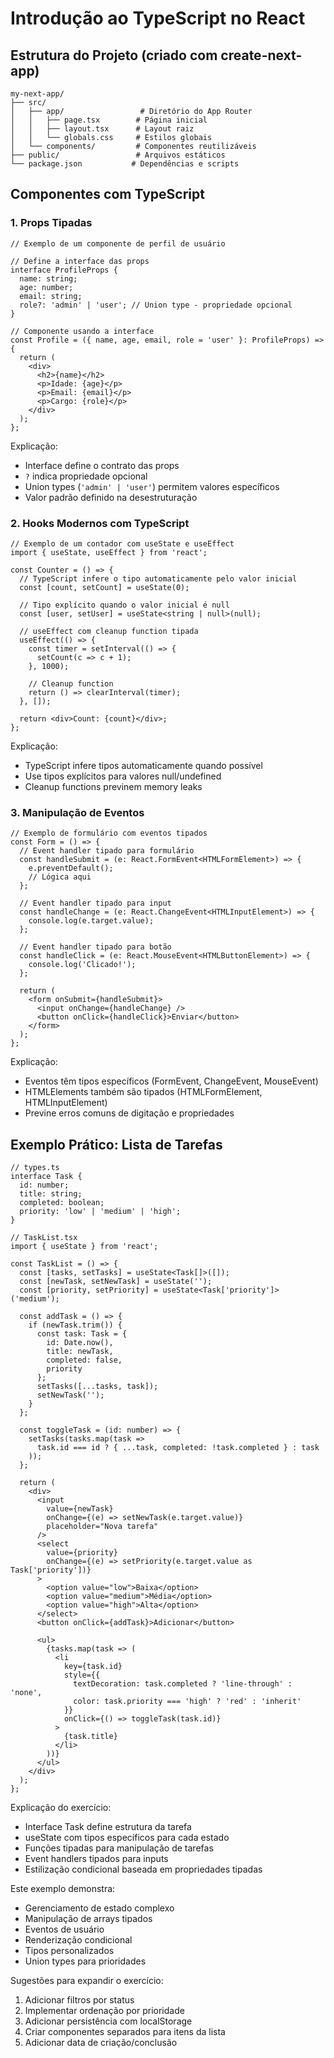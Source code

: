 # Introdução ao TypeScript no React

## Estrutura do Projeto (criado com create-next-app)

```
my-next-app/
├── src/
│   ├── app/                 # Diretório do App Router
│   │   ├── page.tsx        # Página inicial
│   │   ├── layout.tsx      # Layout raiz
│   │   └── globals.css     # Estilos globais
│   └── components/         # Componentes reutilizáveis
├── public/                 # Arquivos estáticos
└── package.json           # Dependências e scripts
```

## Componentes com TypeScript

### 1. Props Tipadas

```tsx
// Exemplo de um componente de perfil de usuário

// Define a interface das props
interface ProfileProps {
  name: string;
  age: number;
  email: string;
  role?: 'admin' | 'user'; // Union type - propriedade opcional
}

// Componente usando a interface
const Profile = ({ name, age, email, role = 'user' }: ProfileProps) => {
  return (
    <div>
      <h2>{name}</h2>
      <p>Idade: {age}</p>
      <p>Email: {email}</p>
      <p>Cargo: {role}</p>
    </div>
  );
};
```

Explicação:
- Interface define o contrato das props
- `?` indica propriedade opcional
- Union types (`'admin' | 'user'`) permitem valores específicos
- Valor padrão definido na desestruturação

### 2. Hooks Modernos com TypeScript

```tsx
// Exemplo de um contador com useState e useEffect
import { useState, useEffect } from 'react';

const Counter = () => {
  // TypeScript infere o tipo automaticamente pelo valor inicial
  const [count, setCount] = useState(0);
  
  // Tipo explícito quando o valor inicial é null
  const [user, setUser] = useState<string | null>(null);

  // useEffect com cleanup function tipada
  useEffect(() => {
    const timer = setInterval(() => {
      setCount(c => c + 1);
    }, 1000);

    // Cleanup function
    return () => clearInterval(timer);
  }, []);

  return <div>Count: {count}</div>;
};
```

Explicação:
- TypeScript infere tipos automaticamente quando possível
- Use tipos explícitos para valores null/undefined
- Cleanup functions previnem memory leaks

### 3. Manipulação de Eventos

```tsx
// Exemplo de formulário com eventos tipados
const Form = () => {
  // Event handler tipado para formulário
  const handleSubmit = (e: React.FormEvent<HTMLFormElement>) => {
    e.preventDefault();
    // Lógica aqui
  };

  // Event handler tipado para input
  const handleChange = (e: React.ChangeEvent<HTMLInputElement>) => {
    console.log(e.target.value);
  };

  // Event handler tipado para botão
  const handleClick = (e: React.MouseEvent<HTMLButtonElement>) => {
    console.log('Clicado!');
  };

  return (
    <form onSubmit={handleSubmit}>
      <input onChange={handleChange} />
      <button onClick={handleClick}>Enviar</button>
    </form>
  );
};
```

Explicação:
- Eventos têm tipos específicos (FormEvent, ChangeEvent, MouseEvent)
- HTMLElements também são tipados (HTMLFormElement, HTMLInputElement)
- Previne erros comuns de digitação e propriedades


## Exemplo Prático: Lista de Tarefas

```tsx
// types.ts
interface Task {
  id: number;
  title: string;
  completed: boolean;
  priority: 'low' | 'medium' | 'high';
}

// TaskList.tsx
import { useState } from 'react';

const TaskList = () => {
  const [tasks, setTasks] = useState<Task[]>([]);
  const [newTask, setNewTask] = useState('');
  const [priority, setPriority] = useState<Task['priority']>('medium');

  const addTask = () => {
    if (newTask.trim()) {
      const task: Task = {
        id: Date.now(),
        title: newTask,
        completed: false,
        priority
      };
      setTasks([...tasks, task]);
      setNewTask('');
    }
  };

  const toggleTask = (id: number) => {
    setTasks(tasks.map(task =>
      task.id === id ? { ...task, completed: !task.completed } : task
    ));
  };

  return (
    <div>
      <input
        value={newTask}
        onChange={(e) => setNewTask(e.target.value)}
        placeholder="Nova tarefa"
      />
      <select 
        value={priority} 
        onChange={(e) => setPriority(e.target.value as Task['priority'])}
      >
        <option value="low">Baixa</option>
        <option value="medium">Média</option>
        <option value="high">Alta</option>
      </select>
      <button onClick={addTask}>Adicionar</button>
      
      <ul>
        {tasks.map(task => (
          <li 
            key={task.id}
            style={{ 
              textDecoration: task.completed ? 'line-through' : 'none',
              color: task.priority === 'high' ? 'red' : 'inherit'
            }}
            onClick={() => toggleTask(task.id)}
          >
            {task.title}
          </li>
        ))}
      </ul>
    </div>
  );
};
```

Explicação do exercício:
- Interface Task define estrutura da tarefa
- useState com tipos específicos para cada estado
- Funções tipadas para manipulação de tarefas
- Event handlers tipados para inputs
- Estilização condicional baseada em propriedades tipadas

Este exemplo demonstra:
- Gerenciamento de estado complexo
- Manipulação de arrays tipados
- Eventos de usuário
- Renderização condicional
- Tipos personalizados
- Union types para prioridades

Sugestões para expandir o exercício:
1. Adicionar filtros por status
2. Implementar ordenação por prioridade
3. Adicionar persistência com localStorage
4. Criar componentes separados para itens da lista
5. Adicionar data de criação/conclusão
